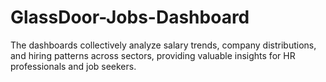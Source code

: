 # GlassDoor-Jobs-Dashboard
The dashboards collectively analyze salary trends, company distributions, and hiring patterns across sectors, providing valuable insights for HR professionals and job seekers.
